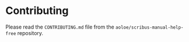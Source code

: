 # Contributing

Please read the `CONTRIBUTING.md` file from the `aoloe/scribus-manual-help-free` repository.
